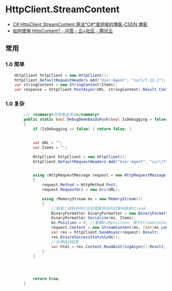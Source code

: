 # HttpClient.StreamContent

- [C# HttpClient StreamContent 用法*C#*淮阴侯的博客-CSDN 博客](https://blog.csdn.net/u013710468/article/details/103787409)
- [如何使用 HttpContent? - 问答 - 云+社区 - 腾讯云](https://cloud.tencent.com/developer/ask/96160)

## 常用

### 1.0 简单

```c#
    HttpClient httpClient = new HttpClient();
    httpClient.DefaultRequestHeaders.Add("User-Agent", "curl/7.12.1");
    var stringContent = new StringContent(Items);
    var response = httpClient.PostAsync(URL, stringContent).Result.Content.ReadAsStringAsync().Result;
```

### 1.0 复杂

```c#
        /// <summary>百度推送测试</summary>
        public static bool DebugDemoBaiduPush(bool IsDebugging = false)
        {
            if (IsDebugging == false) { return false; }


            var URL = "";
            var Items = "";

            HttpClient httpClient = new HttpClient();
            httpClient.DefaultRequestHeaders.Add("User-Agent", "curl/7.12.1");


            using (HttpRequestMessage request = new HttpRequestMessage())
            {
                request.Method = HttpMethod.Post;
                request.RequestUri = new Uri(URL);

                using (MemoryStream ms = new MemoryStream())
                {
                    //使用二进制序列化将你需要转送的对象转换成Stream
                    BinaryFormatter binaryFormatter = new BinaryFormatter();
                    binaryFormatter.Serialize(ms, Items);
                    ms.Position = 0; //重置ms的position，便于StreamContent读取流内容
                    request.Content = new StreamContent(ms, (int)ms.Length);
                    var res = httpClient.SendAsync(request).Result;
                    res.EnsureSuccessStatusCode();
                    //处理返回结果
                    var html = res.Content.ReadAsStringAsync().Result;
                }
            }




            return true;
        }
```
